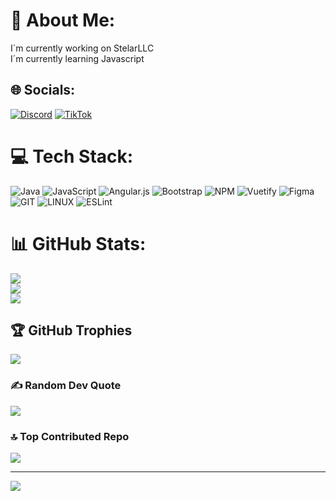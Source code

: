# 💫 About Me:
I´m currently working on StelarLLC<br>I´m currently learning Javascript


## 🌐 Socials:
[![Discord](https://img.shields.io/badge/Discord-%237289DA.svg?logo=discord&logoColor=white)](https://discord.gg/zwyroo1) [![TikTok](https://img.shields.io/badge/TikTok-%23000000.svg?logo=TikTok&logoColor=white)](https://tiktok.com/@sywlzzz) 

# 💻 Tech Stack:
![Java](https://img.shields.io/badge/java-%23ED8B00.svg?style=plastic&logo=openjdk&logoColor=white) ![JavaScript](https://img.shields.io/badge/javascript-%23323330.svg?style=plastic&logo=javascript&logoColor=%23F7DF1E) ![Angular.js](https://img.shields.io/badge/angular.js-%23E23237.svg?style=plastic&logo=angularjs&logoColor=white) ![Bootstrap](https://img.shields.io/badge/bootstrap-%238511FA.svg?style=plastic&logo=bootstrap&logoColor=white) ![NPM](https://img.shields.io/badge/NPM-%23CB3837.svg?style=plastic&logo=npm&logoColor=white) ![Vuetify](https://img.shields.io/badge/Vuetify-1867C0?style=plastic&logo=vuetify&logoColor=AEDDFF) ![Figma](https://img.shields.io/badge/figma-%23F24E1E.svg?style=plastic&logo=figma&logoColor=white) ![GIT](https://img.shields.io/badge/Git-fc6d26?style=plastic&logo=git&logoColor=white) ![LINUX](https://img.shields.io/badge/Linux-FCC624?style=plastic&logo=linux&logoColor=black) ![ESLint](https://img.shields.io/badge/ESLint-4B3263?style=plastic&logo=eslint&logoColor=white)
# 📊 GitHub Stats:
![](https://github-readme-stats.vercel.app/api?username=zwyroo&theme=blueberry&hide_border=false&include_all_commits=false&count_private=false)<br/>
![](https://github-readme-streak-stats.herokuapp.com/?user=zwyroo&theme=blueberry&hide_border=false)<br/>
![](https://github-readme-stats.vercel.app/api/top-langs/?username=zwyroo&theme=blueberry&hide_border=false&include_all_commits=false&count_private=false&layout=compact)

## 🏆 GitHub Trophies
![](https://github-profile-trophy.vercel.app/?username=zwyroo&theme=nord&no-frame=false&no-bg=false&margin-w=4)

### ✍️ Random Dev Quote
![](https://quotes-github-readme.vercel.app/api?type=horizontal&theme=radical)

### 🔝 Top Contributed Repo
![](https://github-contributor-stats.vercel.app/api?username=zwyroo&limit=5&theme=onedark&combine_all_yearly_contributions=true)

---
[![](https://visitcount.itsvg.in/api?id=zwyroo&icon=5&color=7)](https://visitcount.itsvg.in)

<!-- Proudly created with GPRM ( https://gprm.itsvg.in ) -->
